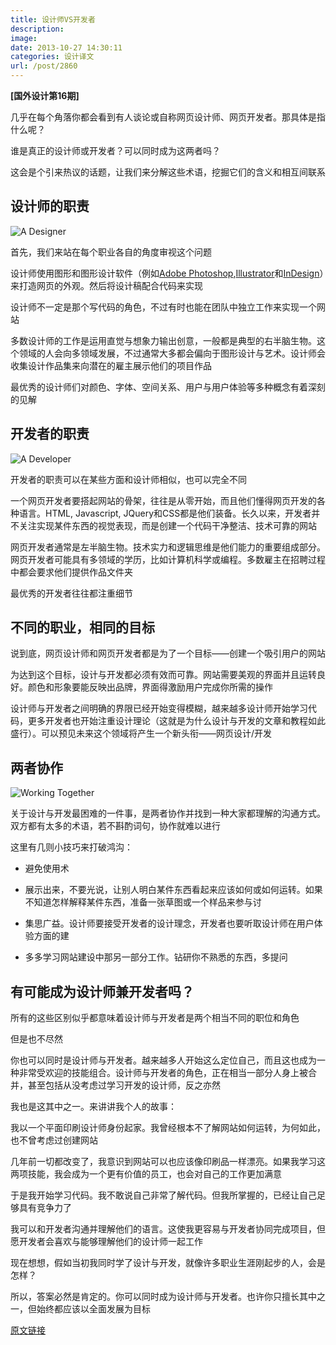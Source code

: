 ```yaml
---
title: 设计师VS开发者
description: 
image: 
date: 2013-10-27 14:30:11
categories: 设计译文
url: /post/2860
---
```


**[国外设计第16期]**

几乎在每个角落你都会看到有人谈论或自称网页设计师、网页开发者。那具体是指什么呢？

谁是真正的设计师或开发者？可以同时成为这两者吗？

这会是个引来热议的话题，让我们来分解这些术语，挖掘它们的含义和相互间联系

## 设计师的职责

![A Designer](http://designmodo.com/wp-content/uploads/2013/10/adaptable.jpg)

首先，我们来站在每个职业各自的角度审视这个问题

设计师使用图形和图形设计软件（例如[Adobe Photoshop](http://designmodo.com/photoshop-cc/),[Illustrator](http://designmodo.com/illustrator-cc/)和[InDesign](http://designmodo.com/adobe-creative-suite-6/)）来打造网页的外观。然后将设计稿配合代码来实现

设计师不一定是那个写代码的角色，不过有时也能在团队中独立工作来实现一个网站

多数设计师的工作是运用直觉与想象力输出创意，一般都是典型的右半脑生物。这个领域的人会向多领域发展，不过通常大多都会偏向于图形设计与艺术。设计师会收集设计作品集来向潜在的雇主展示他们的项目作品

最优秀的设计师们对颜色、字体、空间关系、用户与用户体验等多种概念有着深刻的见解

## 开发者的职责

![A Developer](http://designmodo.com/wp-content/uploads/2013/10/adaptable-dev.jpg)

开发者的职责可以在某些方面和设计师相似，也可以完全不同

一个网页开发者要搭起网站的骨架，往往是从零开始，而且他们懂得网页开发的各种语言。HTML, Javascript, JQuery和CSS都是他们装备。长久以来，开发者并不关注实现某件东西的视觉表现，而是创建一个代码干净整洁、技术可靠的网站

网页开发者通常是左半脑生物。技术实力和逻辑思维是他们能力的重要组成部分。网页开发者可能具有多领域的学历，比如计算机科学或编程。多数雇主在招聘过程中都会要求他们提供作品文件夹

最优秀的开发者往往都注重细节

## 不同的职业，相同的目标

说到底，网页设计师和网页开发者都是为了一个目标——创建一个吸引用户的网站

为达到这个目标，设计与开发都必须有效而可靠。网站需要美观的界面并且运转良好。颜色和形象要能反映出品牌，界面得激励用户完成你所需的操作

设计师与开发者之间明确的界限已经开始变得模糊，越来越多设计师开始学习代码，更多开发者也开始注重设计理论（这就是为什么设计与开发的文章和教程如此盛行）。可以预见未来这个领域将产生一个新头衔——网页设计/开发

## 两者协作

![Working Together ](http://designmodo.com/wp-content/uploads/2013/10/designervdeveloper.jpg)

关于设计与开发最困难的一件事，是两者协作并找到一种大家都理解的沟通方式。双方都有太多的术语，若不斟酌词句，协作就难以进行

这里有几则小技巧来打破鸿沟：

*   避免使用术

*   展示出来，不要光说，让别人明白某件东西看起来应该如何或如何运转。如果不知道怎样解释某件东西，准备一张草图或一个样品来参与讨

*   集思广益。设计师要接受开发者的设计理念，开发者也要听取设计师在用户体验方面的建

*   多多学习网站建设中那另一部分工作。钻研你不熟悉的东西，多提问

## 有可能成为设计师兼开发者吗？

所有的这些区别似乎都意味着设计师与开发者是两个相当不同的职位和角色

但是也不尽然

你也可以同时是设计师与开发者。越来越多人开始这么定位自己，而且这也成为一种非常受欢迎的技能组合。设计师与开发者的角色，正在相当一部分人身上被合并，甚至包括从没考虑过学习开发的设计师，反之亦然

我也是这其中之一。来讲讲我个人的故事：

我以一个平面印刷设计师身份起家。我曾经根本不了解网站如何运转，为何如此，也不曾考虑过创建网站

几年前一切都改变了，我意识到网站可以也应该像印刷品一样漂亮。如果我学习这两项技能，我会成为一个更有价值的员工，也会对自己的工作更加满意

于是我开始学习代码。我不敢说自己非常了解代码。但我所掌握的，已经让自己足够具有竞争力了

我可以和开发者沟通并理解他们的语言。这使我更容易与开发者协同完成项目，但愿开发者会喜欢与能够理解他们的设计师一起工作

现在想想，假如当初我同时学了设计与开发，就像许多职业生涯刚起步的人，会是怎样？

所以，答案必然是肯定的。你可以同时成为设计师与开发者。也许你只擅长其中之一，但始终都应该以全面发展为目标

[原文链接](http://designmodo.com/designer-vs-developer/)